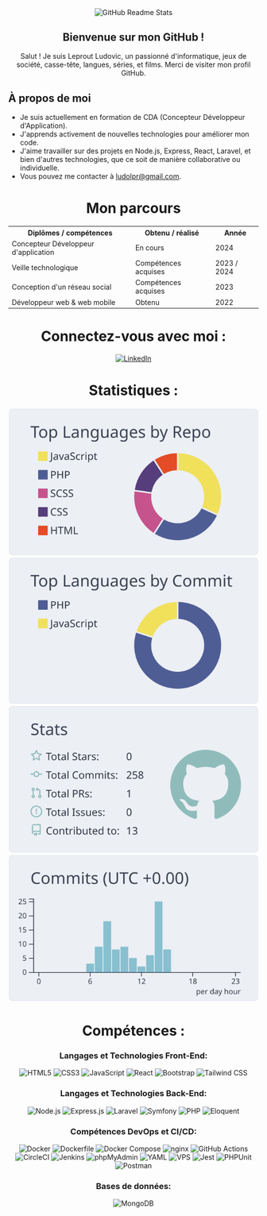 <p align="center">
  <img width="100px" src="https://res.cloudinary.com/anuraghazra/image/upload/v1594908242/logo_ccswme.svg" align="center" alt="GitHub Readme Stats" />
  <h2 align="center">Bienvenue sur mon GitHub !</h2>
</p>

<p align="center">
  Salut ! Je suis Leprout Ludovic, un passionné d'informatique, jeux de société, casse-tête, langues, séries, et films. Merci de visiter mon profil GitHub.
</p>

## À propos de moi
- Je suis actuellement en formation de CDA (Concepteur Développeur d'Application).
- J'apprends activement de nouvelles technologies pour améliorer mon code.
- J'aime travailler sur des projets en Node.js, Express, React, Laravel, et bien d'autres technologies, que ce soit de manière collaborative ou individuelle.
- Vous pouvez me contacter à [ludolpr@gmail.com](mailto:ludolpr@gmail.com).

<h1 align="center">Mon parcours</h1>
<div align="center">
  <table>
    <tr>
      <th>Diplômes / compétences</th>
      <th>Obtenu / réalisé</th>
      <th>Année</th>
    </tr>
    <tr>
      <td>Concepteur Développeur d'application</td>
      <td>En cours</td>
      <td>2024</td>
    </tr>
    <tr>
      <td>Veille technologique</td>
      <td>Compétences acquises</td>
      <td>2023 / 2024</td>
    </tr>
    <tr>
      <td>Conception d'un réseau social</td>
      <td>Compétences acquises</td>
      <td>2023</td>
    </tr>
    <tr>
      <td>Développeur web & web mobile</td>
      <td>Obtenu</td>
      <td>2022</td>
    </tr>
  </table>
</div>

<h1 align="center">Connectez-vous avec moi :</h1>
<div align="center">
  <a href="https://www.linkedin.com/in/ludovic-leprout-7b1635244/">
    <img src="https://img.shields.io/badge/LinkedIn-0A66C2?style=for-the-badge&logo=linkedin&logoColor=white" alt="LinkedIn">
  </a>
</div>

<h1 align="center">Statistiques :</h1>
<div align="center">
  <a href="https://github.com/vn7n24fzkq/github-profile-summary-cards">
    <img src="https://raw.githubusercontent.com/ludolpr/ludolpr72/master/profile-summary-card-output/nord_bright/1-repos-per-language.svg" alt="Repos per language">
  </a>
  <a href="https://github.com/vn7n24fzkq/github-profile-summary-cards">
    <img src="https://raw.githubusercontent.com/ludolpr/ludolpr72/master/profile-summary-card-output/nord_bright/2-most-commit-language.svg" alt="Most commit language">
  </a>
  <a href="https://github.com/vn7n24fzkq/github-profile-summary-cards">
    <img src="https://raw.githubusercontent.com/ludolpr/ludolpr72/master/profile-summary-card-output/nord_bright/3-stats.svg" alt="Stats">
  </a>
  <a href="https://github.com/vn7n24fzkq/github-profile-summary-cards">
    <img src="https://raw.githubusercontent.com/ludolpr/ludolpr72/master/profile-summary-card-output/nord_bright/4-productive-time.svg" alt="Productive time">
  </a>
</div>

<h1 align="center">Compétences :</h1>
<div align="center">
  <h3>Langages et Technologies Front-End:</h3>
  <img src="https://img.shields.io/badge/HTML5-E34F26?style=for-the-badge&logo=html5&logoColor=white" alt="HTML5">
  <img src="https://img.shields.io/badge/CSS3-1572B6?style=for-the-badge&logo=css3&logoColor=white" alt="CSS3">
  <img src="https://img.shields.io/badge/JavaScript-323330?style=for-the-badge&logo=javascript&logoColor=F7DF1E" alt="JavaScript">
  <img src="https://img.shields.io/badge/React-61DAFB?style=for-the-badge&logo=react&logoColor=white" alt="React">
  <img src="https://img.shields.io/badge/Bootstrap-563D7C?style=for-the-badge&logo=bootstrap&logoColor=white" alt="Bootstrap">
  <img src="https://img.shields.io/badge/Tailwind_CSS-38B2AC?style=for-the-badge&logo=tailwind-css&logoColor=white" alt="Tailwind CSS">
  
  <h3>Langages et Technologies Back-End:</h3>
  <img src="https://img.shields.io/badge/Node.js-6DA55F?style=for-the-badge&logo=node.js&logoColor=white" alt="Node.js">
  <img src="https://img.shields.io/badge/Express.js-404d59?style=for-the-badge&logo=express&logoColor=61DAFB" alt="Express.js">
  <img src="https://img.shields.io/badge/Laravel-FF2D20?style=for-the-badge&logo=laravel&logoColor=white" alt="Laravel">
  <img src="https://img.shields.io/badge/Symfony-000000?style=for-the-badge&logo=symfony&logoColor=white" alt="Symfony">
  <img src="https://img.shields.io/badge/PHP-777BB4?style=for-the-badge&logo=php&logoColor=white" alt="PHP">
  <img src="https://img.shields.io/badge/Eloquent-FF2D20?style=for-the-badge&logo=laravel&logoColor=white" alt="Eloquent">
  
  <h3>Compétences DevOps et CI/CD:</h3>
  <img src="https://img.shields.io/badge/Docker-2496ED?style=for-the-badge&logo=docker&logoColor=white" alt="Docker">
  <img src="https://img.shields.io/badge/Dockerfile-2496ED?style=for-the-badge&logo=docker&logoColor=white" alt="Dockerfile">
  <img src="https://img.shields.io/badge/DockerCompose-2496ED?style=for-the-badge&logo=docker&logoColor=white" alt="Docker Compose">
  <img src="https://img.shields.io/badge/nginx-009639?style=for-the-badge&logo=nginx&logoColor=white" alt="nginx">
  <img src="https://img.shields.io/badge/GitHub_Actions-2088FF?style=for-the-badge&logo=github-actions&logoColor=white" alt="GitHub Actions">
  <img src="https://img.shields.io/badge/CircleCI-343434?style=for-the-badge&logo=circleci&logoColor=white" alt="CircleCI">
  <img src="https://img.shields.io/badge/Jenkins-D24939?style=for-the-badge&logo=jenkins&logoColor=white" alt="Jenkins">
  <img src="https://img.shields.io/badge/phpMyAdmin-6C78AF?style=for-the-badge&logo=phpmyadmin&logoColor=white" alt="phpMyAdmin">
  <img src="https://img.shields.io/badge/YAML-000000?style=for-the-badge&logo=yaml&logoColor=white" alt="YAML">
  <img src="https://img.shields.io/badge/VPS-343434?style=for-the-badge&logo=linux&logoColor=white" alt="VPS">
  <img src="https://img.shields.io/badge/Jest-C21325?style=for-the-badge&logo=jest&logoColor=white" alt="Jest">
  <img src="https://img.shields.io/badge/PHPUnit-4B8BBE?style=for-the-badge&logo=php&logoColor=white" alt="PHPUnit">
  <img src="https://img.shields.io/badge/Postman-FF6C37?style=for-the-badge&logo=postman&logoColor=white" alt="Postman">
  
  <h3>Bases de données:</h3>
  <img src="https://img.shields.io/badge/MongoDB-4DB33D?style=for-the-badge&logo=mongodb&logoColor=white" alt="MongoDB">
  <img src="https://[_{{{CITATION{{{_1{](https://github.com/Komari-Koshigaya/general-command/tree/713e33dd063f628343a01cebb33f5e1233258b78/github%2FREADME.md)[_{{{CITATION{{{_2{](https://github.com/diveshkswn/github-readme-stats-divesh/tree/7eeec484698335ba2822d929c0cc8799be3e6ce9/readme.md)[_{{{CITATION{{{_3{](https://github.com/ishikabansal04/ishikabansal04/tree/5ced138e138bfa1ffaddf6c88723518fca0e43be/README.md)[_{{{CITATION{{{_4{](https://github.com/Aashrut/Aashrut/tree/347f996a54859dd942590eae7e18b5bccd27f080/README.md)[_{{{CITATION{{{_5{](https://github.com/marcopla/marcopla/tree/00f1d6974bf7927cbac93fd12ff9511b643f54ae/README.md)[_{{{CITATION{{{_6{](https://github.com/ferhatbostanci/ferhatbostanci/tree/c1ada3ca9191de24ff8ad23f6945340756da5396/README.md)[_{{{CITATION{{{_7{](https://github.com/suprim12/suprim12/tree/6a0940d59905ac8b1e37c621383d0842d9215465/README.md)[_{{{CITATION{{{_8{](https://github.com/WilliamForbesJr/WilliamForbesJr/tree/58a0f05d385e84ae33ee253c65bfadf06bb0ca4d/README.md)
